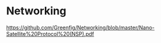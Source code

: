 # Networking
https://github.com/Greenfig/Networking/blob/master/Nano-Satellite%20Protocol%20(NSP).pdf
